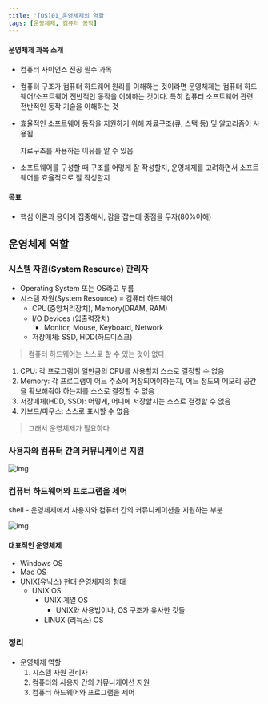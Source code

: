 ```yaml
---
title: '[OS]01_운영체제의 역할'
tags: [운영체제, 컴퓨터 공학]
---
```


#### 운영체제 과목 소개

- 컴퓨터 사이언스 전공 필수 과목

- 컴퓨터 구조가 컴퓨터 하드웨어 원리를 이해하는 것이라면 운영체제는 컴퓨터 하드웨어/소프트웨어 전반적인 동작을 이해하는 것이다. 특히 컴퓨터 소프트웨어 관련 전반적인 동작 기술을 이해하는 것

- 효율적인 소프트웨어 동작을 지원하기 위해 자료구조(큐, 스택 등) 및 알고리즘이 사용됨

  자료구조를 사용하는 이유를 알 수 있음

- 소프트웨어를 구성할 때 구조를 어떻게 잘 작성할지, 운영체제를 고려하면서 소프트웨어를 효율적으로 잘 작성할지

#### 목표

- 핵심 이론과 용어에 집중해서, 감을 잡는데 중점을 두자(80%이해)

## 운영체제 역할

### 시스템 자원(System Resource) 관리자

- Operating System 또는 OS라고 부름
- 시스템 자원(System Resource) = 컴퓨터 하드웨어
  - CPU(중앙처리장치), Memory(DRAM, RAM)
  - I/O Devices (입출력장치)
    - Monitor, Mouse, Keyboard, Network
  - 저장매체: SSD, HDD(하드디스크)

> 컴퓨터 하드웨어는 스스로 할 수 있는 것이 없다

1. CPU: 각 프로그램이 얼만큼의 CPU를 사용할지 스스로 결정할 수 없음
2. Memory: 각 프로그램이 어느 주소에 저장되어야하는지, 어느 정도의 메모리 공간을 확보해줘야 하는지를 스스로 결정할 수 없음
3. 저장매체(HDD, SSD): 어떻게, 어디에 저장할지는 스스로 결정할 수 없음
4. 키보드/마우스: 스스로 표시할 수 없음

> 그래서 운영체제가 필요하다

### 사용자와 컴퓨터 간의 커뮤니케이션 지원

![img](https://media.vlpt.us/images/min1378/post/62719f32-3006-4217-bbb3-29fe25967c0b/%EC%9A%B4%EC%98%81%EC%B2%B4%EC%A0%9C-1.png)

### 컴퓨터 하드웨어와 프로그램을 제어

shell - 운영체제에서 사용자와 컴퓨터 간의 커뮤니케이션을 지원하는 부분

![img](https://media.vlpt.us/images/underlier12/post/6777ac36-abec-458e-832d-5ddbfecad7c9/image.png)

#### 대표적인 운영체제

- Windows OS
- Mac OS
- UNIX(유닉스) 현대 운영체제의 형태
  - UNIX OS
    - UNIX 계열 OS
      - UNIX와 사용법이나, OS 구조가 유사한 것들
    - LINUX (리눅스) OS

### 정리

- 운영체제 역할
  1. 시스템 자원 관리자
  2. 컴퓨터와 사용자 간의 커뮤니케이션 지원
  3. 컴퓨터 하드웨어와 프로그램을 제어
